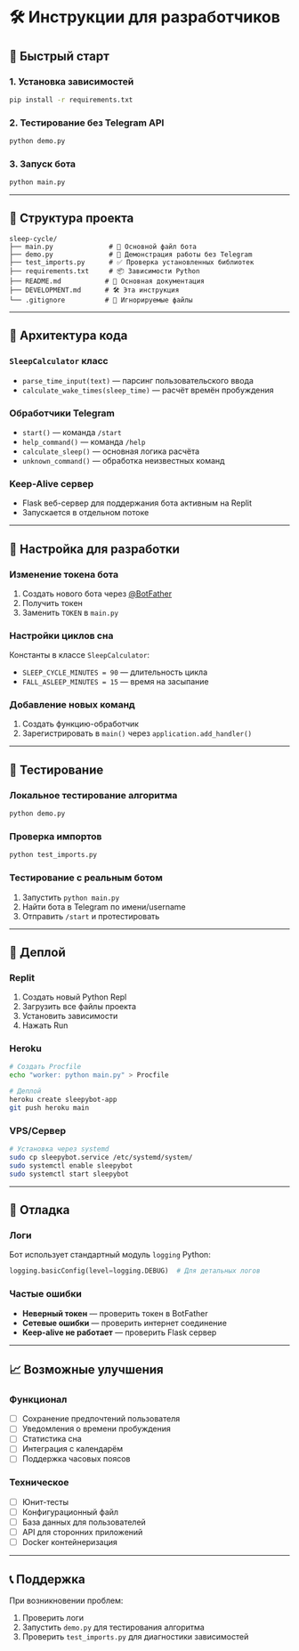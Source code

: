# 🛠 Инструкции для разработчиков

## 🚀 Быстрый старт

### 1. Установка зависимостей
```bash
pip install -r requirements.txt
```

### 2. Тестирование без Telegram API
```bash
python demo.py
```

### 3. Запуск бота
```bash
python main.py
```

---

## 📁 Структура проекта

```
sleep-cycle/
├── main.py              # 🤖 Основной файл бота
├── demo.py              # 🎯 Демонстрация работы без Telegram
├── test_imports.py      # ✅ Проверка установленных библиотек
├── requirements.txt     # 📦 Зависимости Python
├── README.md           # 📖 Основная документация
├── DEVELOPMENT.md      # 🛠 Эта инструкция
└── .gitignore          # 🚫 Игнорируемые файлы
```

---

## 🧩 Архитектура кода

### `SleepCalculator` класс
- `parse_time_input(text)` — парсинг пользовательского ввода
- `calculate_wake_times(sleep_time)` — расчёт времён пробуждения

### Обработчики Telegram
- `start()` — команда `/start` 
- `help_command()` — команда `/help`
- `calculate_sleep()` — основная логика расчёта
- `unknown_command()` — обработка неизвестных команд

### Keep-Alive сервер
- Flask веб-сервер для поддержания бота активным на Replit
- Запускается в отдельном потоке

---

## 🔧 Настройка для разработки

### Изменение токена бота
1. Создать нового бота через [@BotFather](https://t.me/BotFather)
2. Получить токен
3. Заменить `TOKEN` в `main.py`

### Настройки циклов сна
Константы в классе `SleepCalculator`:
- `SLEEP_CYCLE_MINUTES = 90` — длительность цикла 
- `FALL_ASLEEP_MINUTES = 15` — время на засыпание

### Добавление новых команд
1. Создать функцию-обработчик
2. Зарегистрировать в `main()` через `application.add_handler()`

---

## 🧪 Тестирование

### Локальное тестирование алгоритма
```bash
python demo.py
```

### Проверка импортов
```bash
python test_imports.py
```

### Тестирование с реальным ботом
1. Запустить `python main.py`
2. Найти бота в Telegram по имени/username
3. Отправить `/start` и протестировать

---

## 🚀 Деплой

### Replit
1. Создать новый Python Repl
2. Загрузить все файлы проекта
3. Установить зависимости
4. Нажать Run

### Heroku
```bash
# Создать Procfile
echo "worker: python main.py" > Procfile

# Деплой
heroku create sleepybot-app
git push heroku main
```

### VPS/Сервер
```bash
# Установка через systemd
sudo cp sleepybot.service /etc/systemd/system/
sudo systemctl enable sleepybot
sudo systemctl start sleepybot
```

---

## 🐛 Отладка

### Логи
Бот использует стандартный модуль `logging` Python:
```python
logging.basicConfig(level=logging.DEBUG)  # Для детальных логов
```

### Частые ошибки
- **Неверный токен** — проверить токен в BotFather
- **Сетевые ошибки** — проверить интернет соединение
- **Keep-alive не работает** — проверить Flask сервер

---

## 📈 Возможные улучшения

### Функционал
- [ ] Сохранение предпочтений пользователя
- [ ] Уведомления о времени пробуждения  
- [ ] Статистика сна
- [ ] Интеграция с календарём
- [ ] Поддержка часовых поясов

### Техническое
- [ ] Юнит-тесты
- [ ] Конфигурационный файл
- [ ] База данных для пользователей
- [ ] API для сторонних приложений
- [ ] Docker контейнеризация

---

## 📞 Поддержка

При возникновении проблем:
1. Проверить логи
2. Запустить `demo.py` для тестирования алгоритма
3. Проверить `test_imports.py` для диагностики зависимостей
